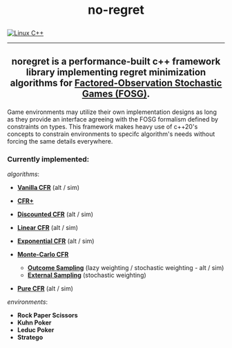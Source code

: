 # <p align=center> no-regret

 [![Linux C++](https://github.com/maichmueller/noregret/actions/workflows/cpp.yml/badge.svg)](https://github.com/maichmueller/noregret/actions/workflows/cpp.yml)

---

## <p align=center> noregret is a performance-built c++ framework library implementing regret minimization algorithms for [Factored-Observation Stochastic Games (FOSG)](https://www.sciencedirect.com/science/article/pii/S000437022100196X).
Game environments may utilize their own implementation designs as long as they provide an interface agreeing with the FOSG formalism defined by constraints on types.
This framework makes heavy use of c++20's concepts to constrain environments to specifc algorithm's needs without forcing the same details everywhere. 

### Currently implemented:

*algorithms*:

- [**Vanilla CFR**](https://proceedings.neurips.cc/paper/2007/file/08d98638c6fcd194a4b1e6992063e944-Paper.pdf) (alt / sim)

- [**CFR+**](https://www.science.org/doi/full/10.1126/science.1259433?casa_token=3o6gJN7ICksAAAAA:TmUKYNEs7BqQEV2yrRdNJ5OJrdPNA-MAzwJsS88B3M5lRB2iORiiBQBepozAi85M5tY-FLE_rGir8nQ)

- [**Discounted CFR**](https://ojs.aaai.org/index.php/AAAI/article/view/4007) (alt / sim)

- [**Linear CFR**](https://ojs.aaai.org/index.php/AAAI/article/view/4007) (alt / sim)

- [**Exponential CFR**](https://arxiv.org/abs/2008.02679) (alt / sim)

- [**Monte-Carlo CFR**](https://papers.nips.cc/paper/2009/hash/00411460f7c92d2124a67ea0f4cb5f85-Abstract.html)
    - [**Outcome Sampling**](http://mlanctot.info/files/papers/PhD_Thesis_MarcLanctot.pdf) (lazy weighting / stochastic weighting - alt / sim)
    - [**External Sampling**](http://mlanctot.info/files/papers/PhD_Thesis_MarcLanctot.pdf) (stochastic weighting)

- [**Pure CFR**](https://richardggibson.appspot.com/static/work/thesis-phd/thesis-phd-paper.pdf) (alt / sim)

*environments*:

- **Rock Paper Scissors**
- **Kuhn Poker**
- **Leduc Poker**
- **Stratego**
